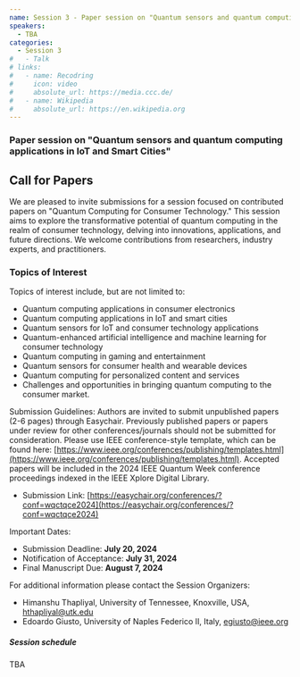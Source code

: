 ```yaml
---
name: Session 3 - Paper session on "Quantum sensors and quantum computing applications in IoT and Smart Cities"
speakers:
  - TBA
categories:
  - Session 3
#   - Talk
# links:
#   - name: Recodring
#     icon: video
#     absolute_url: https://media.ccc.de/
#   - name: Wikipedia
#     absolute_url: https://en.wikipedia.org
---
```


### Paper session on "Quantum sensors and quantum computing applications in IoT and Smart Cities"
<!-- Panel Leaders: Himanshu Thapliyal and Edoardo Giusto

The third session will feature a paper session on "Quantum sensors and quantum computing applications in IoT and Smart Cities". This session will explore the cutting-edge intersection of quantum technology with the infrastructure of smart cities and the Internet of Things (IoT). There will be a call for papers on current research about practical applications, and future prospects of integrating quantum technologies in smart cities, focusing on their potential to make urban areas more efficient, sustainable, and secure. -->


## Call for Papers

We are pleased to invite submissions for a session focused on contributed papers on "Quantum Computing for Consumer Technology."
This session aims to explore the transformative potential of quantum computing in the realm of consumer technology, delving into innovations, applications, and future directions. We welcome contributions from researchers, industry experts, and practitioners.

### Topics of Interest
Topics of interest include, but are not limited to:
- Quantum computing applications in consumer electronics
- Quantum computing applications in IoT and smart cities
- Quantum sensors for IoT and consumer technology applications
- Quantum-enhanced artificial intelligence and machine learning for consumer technology
- Quantum computing in gaming and entertainment
- Quantum sensors for consumer health and wearable devices
- Quantum computing for personalized content and services
- Challenges and opportunities in bringing quantum computing to the consumer market.

Submission Guidelines: Authors are invited to submit unpublished papers (2-6 pages) through Easychair. Previously published papers or papers under review for other conferences/journals should not be submitted for consideration. Please use IEEE conference-style template, which can be found here: [https://www.ieee.org/conferences/publishing/templates.html](https://www.ieee.org/conferences/publishing/templates.html).
Accepted papers will be included in the 2024 IEEE Quantum Week conference proceedings indexed in the IEEE Xplore Digital Library.

- Submission Link: [https://easychair.org/conferences/?conf=wqctqce2024](https://easychair.org/conferences/?conf=wqctqce2024)

Important Dates:
- Submission Deadline: **July 20, 2024**
- Notification of Acceptance: **July 31, 2024**
- Final Manuscript Due: **August 7, 2024**

For additional information please contact the Session Organizers:
- Himanshu Thapliyal, University of Tennessee, Knoxville, USA, [hthapliyal@utk.edu](mailto:hthapliyal@utk.edu)
- Edoardo Giusto, University of Naples Federico II, Italy, [egiusto@ieee.org](mailto:egiusto@ieee.org)


##### Session schedule

TBA
